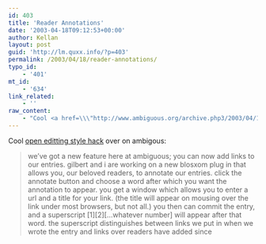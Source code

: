 ```yaml
---
id: 403
title: 'Reader Annotations'
date: '2003-04-18T09:12:53+00:00'
author: Kellan
layout: post
guid: 'http://lm.quxx.info/?p=403'
permalink: /2003/04/18/reader-annotations/
typo_id:
    - '401'
mt_id:
    - '634'
link_related:
    - ''
raw_content:
    - "Cool <a href=\\\"http://www.ambiguous.org/archive.php3/2003/04/18#quinn2003418.1\\\">open editting style hack</a> over on ambigous:\r\n<blockquote>\r\n we\\'ve got a new feature here at ambiguous; you can now add links to our entries. gilbert and i are working on a new blosxom  plug in that allows you, our beloved readers, to annotate our entries. click the annotate button and choose a word after which you want the annotation to appear. you get a window which allows you to enter a url and a title for your link. (the title will appear on mousing over the link under most browsers, but not all.) you then can commit the entry, and a superscript [1][2][...whatever number] will appear after that word. the superscript distinguishes between links we put in when we wrote the entry and links over readers have added since\r\n</blockquote>"
---
```


Cool [open editting style hack](http://www.ambiguous.org/archive.php3/2003/04/18#quinn2003418.1) over on ambigous:

> we’ve got a new feature here at ambiguous; you can now add links to our entries. gilbert and i are working on a new blosxom plug in that allows you, our beloved readers, to annotate our entries. click the annotate button and choose a word after which you want the annotation to appear. you get a window which allows you to enter a url and a title for your link. (the title will appear on mousing over the link under most browsers, but not all.) you then can commit the entry, and a superscript [1][2][…whatever number] will appear after that word. the superscript distinguishes between links we put in when we wrote the entry and links over readers have added since